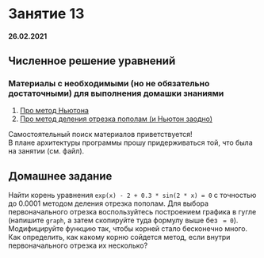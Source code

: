 # Занятие 13

#### 26.02.2021

## Численное решение уравнений

### Материалы с необходимыми (но не обязательно достаточными) для выполнения домашки знаниями

1. [Про метод Ньютона](https://ru.wikipedia.org/wiki/%D0%9C%D0%B5%D1%82%D0%BE%D0%B4_%D0%9D%D1%8C%D1%8E%D1%82%D0%BE%D0%BD%D0%B0)
2. [Про метод деления отрезка пополам (и Ньютон заодно)](https://studme.org/199276/informatika/utochnenie_korney)

Самостоятельный поиск материалов приветствуется!  
В плане архитектуры программы прошу придерживаться той, что была на занятии (см. файл).

## Домашнее задание


Найти корень уравнения `exp(x) - 2 + 0.3 * sin(2 * x) = 0` с точностью до 0.0001 методом деления отрезка пополам. Для выбора первоначального отрезка воспользуйтесь построением графика в гугле (напишите `graph`, а затем скопируйте туда формулу выше без ` = 0`). Модифицируйте функцию так, чтобы корней стало бесконечно много. Как определить, как какому корню сойдется метод, если внутри первоначального отрезка их несколько?